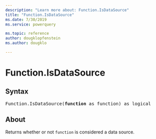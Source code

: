 ```yaml
---
description: "Learn more about: Function.IsDataSource"
title: "Function.IsDataSource"
ms.date: 7/30/2019
ms.service: powerquery

ms.topic: reference
author: dougklopfenstein
ms.author: dougklo

---
```

# Function.IsDataSource

## Syntax

<pre>
Function.IsDataSource(<b>function</b> as function) as logical
</pre> 
  
## About  
Returns whether or not `function` is considered a data source.
  
